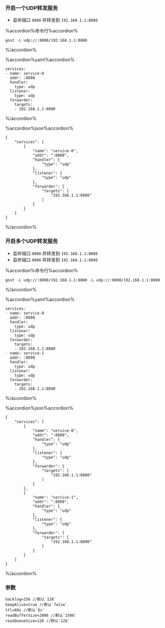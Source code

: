 ### 开启一个UDP转发服务

* 监听端口 `8080` 并转发到 `192.168.1.1:8080`

%accordion%命令行%accordion%
```
gost -L udp://:8080/192.168.1.1:8080
```
%/accordion%


%accordion%yaml%accordion%
```
services:
- name: service-0
  addr: :8080
  handler:
    type: udp
  listener:
    type: udp
  forwarder:
    targets:
    - 192.168.1.1:8080
```
%/accordion%

%accordion%json%accordion%
```
{
    "services": [
        {
            "name": "service-0",
            "addr": ":8080",
            "handler": {
                "type": "udp"
            },
            "listener": {
                "type": "udp"
            },
            "forwarder": {
                "targets": [
                    "192.168.1.1:8080"
                ]
            }
        }
    ]
}
```
%/accordion%

### 开启多个UDP转发服务

* 监听端口 `8080` 并转发到 `192.168.1.1:8080`
* 监听端口 `8090` 并转发到 `192.168.1.1:8090`

%accordion%命令行%accordion%
```
gost -L udp://:8080/192.168.1.1:8080 -L udp://:8090/192.168.1.1:8090
```
%/accordion%

%accordion%yaml%accordion%
```
services:
- name: service-0
  addr: :8080
  handler:
    type: udp
  listener:
    type: udp
  forwarder:
    targets:
    - 192.168.1.1:8080
- name: service-1
  addr: :8090
  handler:
    type: udp
  listener:
    type: udp
  forwarder:
    targets:
    - 192.168.1.1:8090
```
%/accordion%

%accordion%json%accordion%
```
{
    "services": [
        {
            "name": "service-0",
            "addr": ":8080",
            "handler": {
                "type": "udp"
            },
            "listener": {
                "type": "udp"
            },
            "forwarder": {
                "targets": [
                    "192.168.1.1:8080"
                ]
            }
        },
        {
            "name": "service-1",
            "addr": ":8090",
            "handler": {
                "type": "udp"
            },
            "listener": {
                "type": "udp"
            },
            "forwarder": {
                "targets": [
                    "192.168.1.1:8090"
                ]
            }
        }
    ]
}
```
%/accordion%

### 参数

```
backlog=256 //默认`128`
keepAlive=true //默认`false`
ttl=60s //默认`6s`
readBufferSize=2000 //默认`1500`
readQueueSize=128 //默认`128`
```